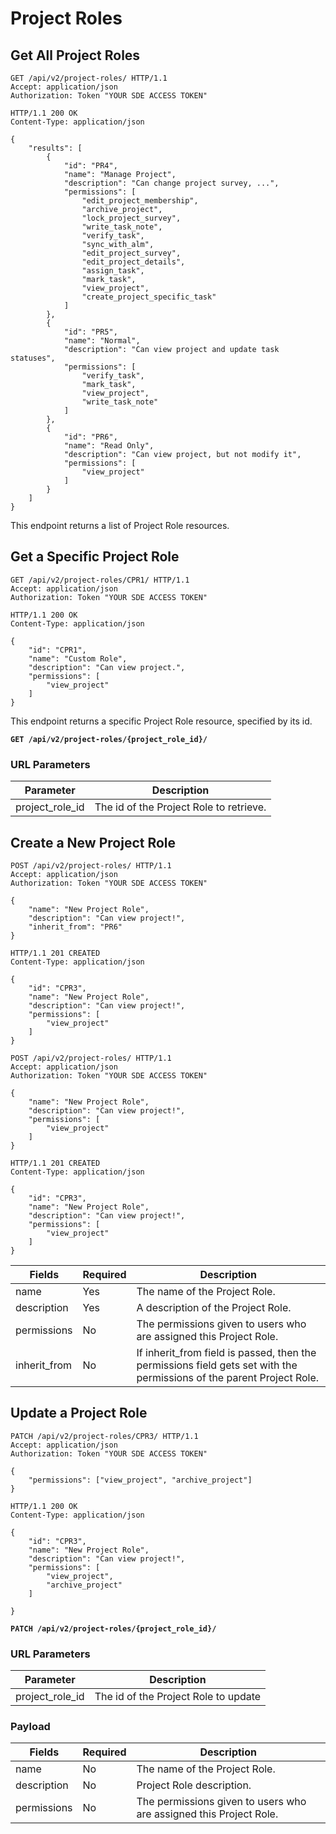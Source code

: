 # Project Roles

## Get All Project Roles

```http
GET /api/v2/project-roles/ HTTP/1.1
Accept: application/json
Authorization: Token "YOUR SDE ACCESS TOKEN"
```

```http
HTTP/1.1 200 OK
Content-Type: application/json

{
    "results": [
        {
            "id": "PR4",
            "name": "Manage Project",
            "description": "Can change project survey, ...",
            "permissions": [
                "edit_project_membership",
                "archive_project",
                "lock_project_survey",
                "write_task_note",
                "verify_task",
                "sync_with_alm",
                "edit_project_survey",
                "edit_project_details",
                "assign_task",
                "mark_task",
                "view_project",
                "create_project_specific_task"
            ]
        },
        {
            "id": "PR5",
            "name": "Normal",
            "description": "Can view project and update task statuses",
            "permissions": [
                "verify_task",
                "mark_task",
                "view_project",
                "write_task_note"
            ]
        },
        {
            "id": "PR6",
            "name": "Read Only",
            "description": "Can view project, but not modify it",
            "permissions": [
                "view_project"
            ]
        }
    ]
}
```

This endpoint returns a list of Project Role resources.










## Get a Specific Project Role

```http
GET /api/v2/project-roles/CPR1/ HTTP/1.1
Accept: application/json
Authorization: Token "YOUR SDE ACCESS TOKEN"
```

```http
HTTP/1.1 200 OK
Content-Type: application/json

{
    "id": "CPR1",
    "name": "Custom Role",
    "description": "Can view project.",
    "permissions": [
        "view_project"
    ]
}
```

This endpoint returns a specific Project Role resource, specified by its id.

**`GET /api/v2/project-roles/{project_role_id}/`**

### URL Parameters

Parameter         | Description
----------------- | -----------
project_role_id   | The id of the Project Role to retrieve.










## Create a New Project Role

```http
POST /api/v2/project-roles/ HTTP/1.1
Accept: application/json
Authorization: Token "YOUR SDE ACCESS TOKEN"

{
    "name": "New Project Role",
    "description": "Can view project!",
    "inherit_from": "PR6"
}
```

```http
HTTP/1.1 201 CREATED
Content-Type: application/json

{ 
    "id": "CPR3",
    "name": "New Project Role",
    "description": "Can view project!",
    "permissions": [
        "view_project"
    ]
}
```

```http
POST /api/v2/project-roles/ HTTP/1.1
Accept: application/json
Authorization: Token "YOUR SDE ACCESS TOKEN"

{
    "name": "New Project Role",
    "description": "Can view project!",
    "permissions": [
        "view_project"
    ]
}
```

```http
HTTP/1.1 201 CREATED
Content-Type: application/json

{ 
    "id": "CPR3",
    "name": "New Project Role",
    "description": "Can view project!",
    "permissions": [
        "view_project"
    ]
}
```

Fields       | Required | Description
-------------|----------|-------------
name         | Yes      | The name of the Project Role.
description  | Yes      | A description of the Project Role.
permissions  | No       | The permissions given to users who are assigned this Project Role.
inherit_from | No       | If inherit_from field is passed, then the permissions field gets set with the permissions of the parent Project Role.









## Update a Project Role

```http
PATCH /api/v2/project-roles/CPR3/ HTTP/1.1
Accept: application/json
Authorization: Token "YOUR SDE ACCESS TOKEN"

{
    "permissions": ["view_project", "archive_project"]
}
```

```http
HTTP/1.1 200 OK
Content-Type: application/json

{ 
    "id": "CPR3",
    "name": "New Project Role",
    "description": "Can view project!",
    "permissions": [
        "view_project",
        "archive_project"
    ]

}
```

**`PATCH /api/v2/project-roles/{project_role_id}/`**

### URL Parameters

Parameter       | Description
--------------- | -----------
project_role_id | The id of the Project Role to update

### Payload

Fields        | Required | Description
--------------|----------|---------------
name          | No       | The name of the Project Role.
description   | No       | Project Role description.
permissions   | No       | The permissions given to users who are assigned this Project Role.
